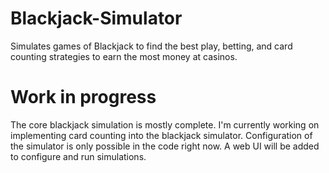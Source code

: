 # Blackjack-Simulator
Simulates games of Blackjack to find the best play, betting, and card counting strategies to earn the most money at casinos.

# Work in progress
The core blackjack simulation is mostly complete. I'm currently working on implementing card counting into the blackjack simulator. Configuration of the simulator is only possible in the code right now. A web UI will be added to configure and run simulations.
